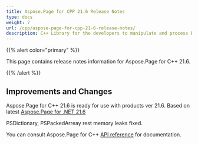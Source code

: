 ```yaml
---
title: Aspose.Page for CPP 21.6 Release Notes
type: docs
weight: 7
url: /cpp/aspose-page-for-cpp-21-6-release-notes/
description: C++ Library for the developers to manipulate and process PS, EPS, and XPS files. Release Notes of Aspose.Page API solution for C++ | Release 2021.06
---
```


{{% alert color="primary" %}}

This page contains release notes information for Aspose.Page for C++ 21.6.

{{% /alert %}}
## **Improvements and Changes**
Aspose.Page for C++ 21.6 is ready for use with products ver 21.6. Based on latest [Aspose.Page for .NET 21.6](/page/net/aspose-page-for-net-21-6-release-notes/)

PSDictionary, PSPackedArreay rest memory leaks fixed.

You can consult Aspose.Page for C++ [API reference](https://reference.aspose.com/page/cpp/) for documentation.
